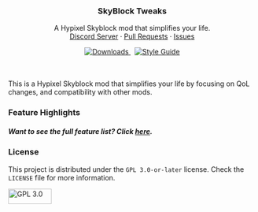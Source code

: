 <h3 align="center">SkyBlock Tweaks</h3>

  <p align="center">
    A Hypixel Skyblock mod that simplifies your life.
    <br />
    <a href="https://discord.gg/avrPG8dwam">Discord Server</a>
    ·
    <a href="https://github.com/MrFast-js/Skyblock-Tweaks/pulls">Pull Requests</a>
    ·
    <a href="https://github.com/MrFast-js/Skyblock-Tweaks/issues">Issues</a>
  </p>
</div>

<div align="center">
  <a href="https://github.com/MrFast-js/Skyblock-Tweaks/releases">
    <img src="https://img.shields.io/github/downloads/mrfast-js/skyblock-tweaks/total?label=Downloads&color=brightgreen&style=flat-square" alt="Downloads"> 
  </a>&nbsp;
  <a href="https://codeberg.org/thatonecoder/style-guidelines">
    <img src="https://img.shields.io/badge/Style%20Guide-Own-brightgreen?style=flat-square" alt="Style Guide">
  </a>
</div>
<br><br>

This is a Hypixel Skyblock mod that simplifies your life by focusing on QoL changes, and compatibility with other mods.

### Feature Highlights

##### Want to see the full feature list? Click [here](FEATURE_LIST.md).

### License
This project is distributed under the `GPL 3.0-or-later` license. Check the `LICENSE` file for more information.

<a href="https://www.gnu.org/licenses/gpl-3.0.en.html">
  <img src="https://www.gnu.org/graphics/gplv3-88x31.png" alt="GPL 3.0" width="88" height="31">
</a>
